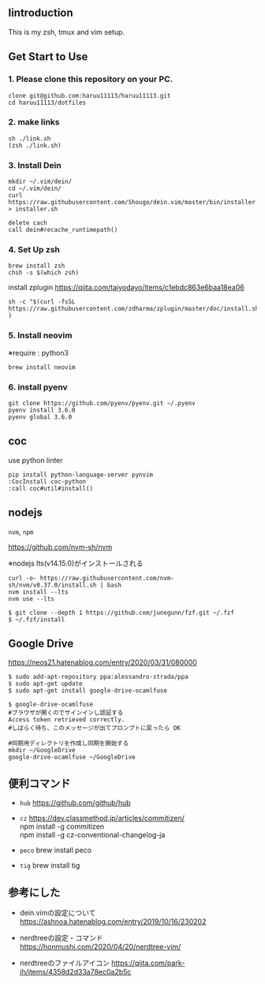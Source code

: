 ## Iintroduction
This is my zsh, tmux and vim setup.


## Get Start to Use
### 1. Please clone this repository on your PC.
```
clone git@github.com:haruu11113/haruu11113.git
cd haruu11113/dotfiles
```


### 2. make links
```
sh ./link.sh
(zsh ./link.sh)
```


### 3. Install Dein
```
mkdir ~/.vim/dein/
cd ~/.vim/dein/
curl https://raw.githubusercontent.com/Shougo/dein.vim/master/bin/installer.sh > installer.sh
```

```
delete cach
call dein#recache_runtimepath()
```

### 4. Set Up zsh
```
brew install zsh
chsh -s $(which zsh)
```

install zplugin
https://qiita.com/taiyodayo/items/c1ebdc863e6baa18ea06
```
sh -c "$(curl -fsSL https://raw.githubusercontent.com/zdharma/zplugin/master/doc/install.sh)" )
```


### 5. Install neovim
※require : python3
```
brew install neovim
```


### 6. install pyenv
```
git clone https://github.com/pyenv/pyenv.git ~/.pyenv
pyenv install 3.6.0
pyenv global 3.6.0
```

## coc
use python linter
```
pip install python-language-server pynvim
:CocInstall coc-python
:call coc#util#install()
```

## nodejs
```nvm```, ```npm```

https://github.com/nvm-sh/nvm

※nodejs lts(v14.15.0)がインストールされる
```
curl -o- https://raw.githubusercontent.com/nvm-sh/nvm/v0.37.0/install.sh | bash
nvm install --lts
nvm use --lts
```


```
$ git clone --depth 1 https://github.com/junegunn/fzf.git ~/.fzf
$ ~/.fzf/install
```

## Google Drive
https://neos21.hatenablog.com/entry/2020/03/31/080000
```
$ sudo add-apt-repository ppa:alessandro-strada/ppa
$ sudo apt-get update
$ sudo apt-get install google-drive-ocamlfuse

$ google-drive-ocamlfuse
#ブラウザが開くのでサインインし認証する
Access token retrieved correctly.
#しばらく待ち、このメッセージが出てプロンプトに戻ったら OK

#同期用ディレクトリを作成し同期を開始する
mkdir ~/GoogleDrive
google-drive-ocamlfuse ~/GoogleDrive
```
## 便利コマンド
- ```hub```
https://github.com/github/hub

- ```cz```
https://dev.classmethod.jp/articles/commitizen/  
npm install -g commitizen  
npm install -g cz-conventional-changelog-ja  

- ```peco```
brew install peco

- ```tig```
brew install tig


## 参考にした
- dein.vimの設定について
https://ashnoa.hatenablog.com/entry/2019/10/16/230202

- nerdtreeの設定・コマンド  
https://honmushi.com/2020/04/20/nerdtree-vim/  

- nerdtreeのファイルアイコン
https://qiita.com/park-jh/items/4358d2d33a78ec0a2b5c

